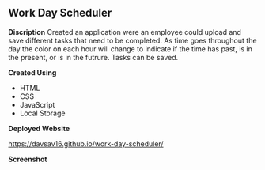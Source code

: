 ## Work Day Scheduler

**Discription**
Created an application were an employee could upload and save different tasks that need to be completed. As time goes throughout the day the color on each hour will change to indicate if the time has past, is in the present, or is in the futrure. Tasks can be saved. 

**Created Using**
- HTML
- CSS
- JavaScript
- Local Storage

**Deployed Website**

 https://davsav16.github.io/work-day-scheduler/
 
 **Screenshot**
